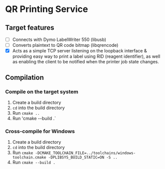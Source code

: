 # QR Printing Service
## Target features
- [ ] Connects with Dymo LabelWriter 550 (libusb)
- [ ] Converts plaintext to QR code bitmap (libqrencode)
- [x] Acts as a simple TCP server listening on the loopback interface & providing easy way to print a label using RID (reagent identifier), as well as enabling the client to be notified when the printer job state changes.

## Compilation
### Compile on the target system
1. Create a build directory
2. `cd` into the build directory
3. Run `cmake ..`
4. Run 'cmake --build .`

### Cross-compile for Windows
1. Create a build directory
2. `cd` into the build directory
3. Run `cmake -DCMAKE_TOOLCHAIN_FILE=../toolchains/windows-toolchain.cmake -DPLIBSYS_BUILD_STATIC=ON -S ..`
4. Run `cmake --build .`

